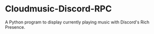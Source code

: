 # Cloudmusic-Discord-RPC
A Python program to display currently playing music with Discord's Rich Presence.
